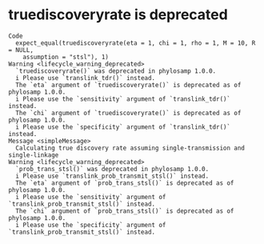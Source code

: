 # truediscoveryrate is deprecated

    Code
      expect_equal(truediscoveryrate(eta = 1, chi = 1, rho = 1, M = 10, R = NULL,
        assumption = "stsl"), 1)
    Warning <lifecycle_warning_deprecated>
      `truediscoveryrate()` was deprecated in phylosamp 1.0.0.
      i Please use `translink_tdr()` instead.
      The `eta` argument of `truediscoveryrate()` is deprecated as of phylosamp 1.0.0.
      i Please use the `sensitivity` argument of `translink_tdr()` instead.
      The `chi` argument of `truediscoveryrate()` is deprecated as of phylosamp 1.0.0.
      i Please use the `specificity` argument of `translink_tdr()` instead.
    Message <simpleMessage>
      Calculating true discovery rate assuming single-transmission and single-linkage
    Warning <lifecycle_warning_deprecated>
      `prob_trans_stsl()` was deprecated in phylosamp 1.0.0.
      i Please use `translink_prob_transmit_stsl()` instead.
      The `eta` argument of `prob_trans_stsl()` is deprecated as of phylosamp 1.0.0.
      i Please use the `sensitivity` argument of `translink_prob_transmit_stsl()` instead.
      The `chi` argument of `prob_trans_stsl()` is deprecated as of phylosamp 1.0.0.
      i Please use the `specificity` argument of `translink_prob_transmit_stsl()` instead.


